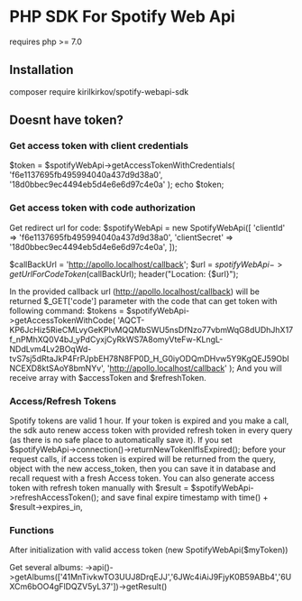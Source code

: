 # PHP SDK For Spotify Web Api

requires php >= 7.0

## Installation
composer require kirilkirkov/spotify-webapi-sdk

## Doesnt have token?

### Get access token with client credentials
$token = $spotifyWebApi->getAccessTokenWithCredentials(
    'f6e1137695fb495994040a437d9d38a0',
    '18d0bbec9ec4494eb5d4e6e6d97c4e0a'
);
echo $token;

### Get access token with code authorization
Get redirect url for code:
$spotifyWebApi = new SpotifyWebApi([
    'clientId' => 'f6e1137695fb495994040a437d9d38a0',
    'clientSecret' => '18d0bbec9ec4494eb5d4e6e6d97c4e0a',
]);

$callBackUrl = 'http://apollo.localhost/callback';
$url = $spotifyWebApi->getUrlForCodeToken($callBackUrl);
header("Location: {$url}");

In the provided callback url (http://apollo.localhost/callback) will be returned $_GET['code'] parameter 
with the code that can get token with following command:
$tokens = $spotifyWebApi->getAccessTokenWithCode(
    'AQCT-KP6JcHiz5RieCMLvyGeKPlvMQQMbSWU5nsDfNzo77vbmWqG8dUDhJhX17f_nPMhXQ0V4bJ_yPdCyxjCyRkWS7A8omyVteFw-KLngL-NDdLvm4Lv2BOqWd-tvS7sj5dRtaJkP4FrPJpbEH78N8FP0D_H_G0iyODQmDHvw5Y9KgQEJ59ObINCEXD8ktSAoY8bmNYv',
    'http://apollo.localhost/callback'
);
And you will receive array with $accessToken and $refreshToken.

### Access/Refresh Tokens
Spotify tokens are valid 1 hour. If your token is expired and you make a call, the sdk auto renew access token with 
provided refresh token in every query (as there is no safe place to automatically save it).
If you set $spotifyWebApi->connection()->returnNewTokenIfIsExpired(); before your request calls, if access token is expired 
will be returned from the query, object with the new access_token,
then you can save it in database and recall request with a fresh Access token.
You can also generate access token with refresh token manually with $result = $spotifyWebApi->refreshAccessToken();
and save final expire timestamp with  time() + $result->expires_in,

### Functions
After initialization with valid access token (new SpotifyWebApi($myToken))

Get several albums: ->api()->getAlbums(['41MnTivkwTO3UUJ8DrqEJJ','6JWc4iAiJ9FjyK0B59ABb4','6UXCm6bOO4gFlDQZV5yL37'])->getResult()
